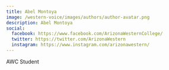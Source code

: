 ```yaml
---
title: Abel Montoya
image: /western-voice/images/authors/author-avatar.png
description: Abel Montoya
social:
  facebook: https://www.facebook.com/ArizonaWesternCollege/
  twitter: https://twitter.com/ArizonaWestern
  instagram: https://www.instagram.com/arizonawestern/
---
```


AWC Student